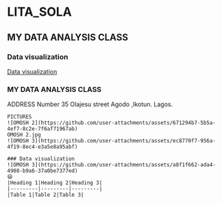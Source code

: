 # LITA_SOLA
## MY DATA ANALYSIS CLASS
### Data visualization
[Data visualization](#data-visualization)

### MY DATA ANALYSIS CLASS
ADDRESS  Number 35 Olajesu street Agodo ,Ikotun. Lagos.
```
PICTURES
![OMOSH 2](https://github.com/user-attachments/assets/671294b7-5b5a-4ef7-8c2e-7f6af71967ab)
OMOSH 2.jpg
![OMOSH 3](https://github.com/user-attachments/assets/ec8770f7-956a-4f19-8ec4-e3a5e8a95abf)

### Data visualization
![OMOSH 3](https://github.com/user-attachments/assets/a8f1f662-ada4-4908-b9a6-37a0be7377ed)
😆
|Heading 1|Heading 2|Heading 3|
|---------|---------|---------|
|Table 1|Table 2|Table 3|

